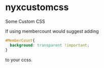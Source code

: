 # nyxcustomcss
Some Custom CSS

If using membercount would suggest adding
```css
#MemberCount{
  background: transparent !important;
}
```
to your ccss. 

